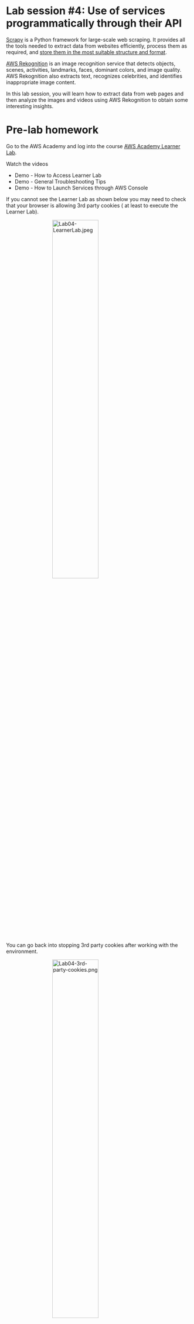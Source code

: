 # Lab session #4: Use of services programmatically through their API

[Scrapy](https://scrapy.org/) is a Python framework for large-scale web scraping. It provides all the tools needed to
extract data from websites efficiently, process them as required,
and [store them in the most suitable structure and format](https://doc.scrapy.org/en/latest/topics/feed-exports.html).

[AWS Rekognition](https://aws.amazon.com/rekognition/)  is an image recognition service that detects objects, scenes,
activities, landmarks, faces, dominant colors, and image quality. AWS Rekognition also extracts text, recognizes
celebrities, and identifies inappropriate image content.

In this lab session, you will learn how to extract data from web pages and then analyze the images and videos using AWS
Rekognition to obtain some interesting insights.

# Pre-lab homework

<a name="aws"/>

Go to the AWS Academy and log into the
course [AWS Academy Learner Lab](https://awsacademy.instructure.com/courses/109367).

Watch the videos

- Demo - How to Access Learner Lab
- Demo - General Troubleshooting Tips
- Demo - How to Launch Services through AWS Console

If you cannot see the Learner Lab as shown below you may need to check that your browser is allowing 3rd party cookies (
at least to execute the Learner Lab).

  <img src="images/Lab04-LearnerLab.jpeg" alt="Lab04-LearnerLab.jpeg"  style="width: 50%; padding-left: 25%;">


You can go back into stopping 3rd party cookies after working with the environment.

  <img src="images/Lab04-3rd-party-cookies.png" alt="Lab04-3rd-party-cookies.png"  style="width: 50%; padding-left: 25%;">

# Tasks for Lab session #4

* [Task 4.1: Extract images from a website](#Tasks41)
* [Task 4.2: Obtain insights about an image using AWS Rekognition](#Tasks42)
* [Task 4.3: Get insights into a website images using AWS Rekognition](#Tasks43)

<a name="Tasks41"/>

## Task 4.1: Extract images from a website

Learn more about Scrapy by reading a detailed [Scrapy Tutorial](https://doc.scrapy.org/en/latest/intro/tutorial.html)
and [Scrapy documentation](https://doc.scrapy.org/en/latest/).

### Scrapy installation

Scrapy can be installed using pip.

```bash
_$ pip install scrapy
```

### Scrapy shell

Once the Scrapy package is installed, you can use the Scrapy shell to do some testing before programming your web data
extraction. In the following example, we download the home page
of ["Universitat Politècnica de Catalunya"](https://www.upc.edu/). Please, inspect the structure of the HTML, and
extract the images included in each page. As you can see we can use a CSS syntax to select the HTML elements of the
page.

```python
fetch("https://www.upc.edu/")
print(response.text)
response.css("img").extract_first()
response.css("a").extract_first()
```

To find the "search path" you may want to use Google Chrome, find the URL, inspect the code, and use the search bar at
the bottom of the code to match the path.

### Scrapy custom spyders

Once you have explored the page you can write a custom spyder to programmatically extract data from HTML pages.

```bash
_$ scrapy startproject imageScraper
```

The above command will create the following file structure in the current directory:


  <img src="images/Lab04-imageScraper.png" alt="Lab04-imageScraper.png"  style="height: 400px; padding-left: 25%;">


The most important components are the file `imageScraper/settings.py` containing the settings for the project and the
directory `imageScraper/spiders/` that keeps all the custom spiders.

We can use the DEPTH_LIMIT configuration variable to restrict image retrieval to first-level pages. By setting
DEPTH_LIMIT to 0, which is the default value, the crawler will access all pages within the website.

```python
DEPTH_LIMIT = 1
```

The [crawl depth](https://www.wordstream.com/crawl-depth) is referred to the distance between the first page visited and the page in question.

If you begin by crawling the home page of a website, pages with low depth limit are more important than pages with high
depth limit because users are not going to be reaching them as easily.

<img alt="Lab04-crawl-depth-tree.jpg" src="images/Lab04-crawl-depth-tree.jpg" width="50%"/>

Now you can create a new spider by typing:

```bash
_$ cd imageScraper
_$ scrapy genspider images www.upc.edu
```

The execution creates a file named `imageScraper/spiders/image.py` inside the project directory. The file contains the
following basic code:

```python
import scrapy

class ImagesSpider(scrapy.Spider):
    name = 'images'
    allowed_domains = ['www.upc.edu']
    start_urls = ['http://www.upc.edu/en/']

    def parse(self, response):
        pass
```

Few things to note here:

- **name**: Name of the spider, in this case, it is “image”. Naming spiders properly is essential when you have to
  maintain hundreds of spiders.
- **allowed_domains**: An optional list of strings containing domains that this spider is allowed to crawl. Requests for
  URLs not belonging to the domain names specified in this list won’t be followed.
- **parse(self, response)**: This function is called whenever the crawler successfully crawls a URL. Remember the
  response object from earlier?.

After every successful crawl the *parse(..)* method is called, and so that’s where you write your extraction logic.

For our example, we decide that we want to extract the list of images from the homepage.

```python
import scrapy
from urllib.parse import urljoin

class ImagesSpider(scrapy.Spider):
    name = "images"
    allowed_domains = ["www.upc.edu"]
    start_urls = ["https://www.upc.edu/en/"]

    def parse(self, response):
        # Extract image URLs
        for img in response.css("img").getall():
            image_src = img.attrib.get('src') or img.attrib.get('data-src')  # Fallback to 'data-src'
            if image_src is not None:
                full_image_url = urljoin(response.url, image_src)
                yield {
                    'img_url': full_image_url,
                    'appears_url': response.url,
                    'depth': response.meta.get('depth', 0)
                }
```

Once the homepage has been crawled we can continue crawling the rest of the URLs that appear in the page by selecting
the tag **a** (anchor) with the attribute **href**.

```python
# Extract and follow hyperlinks
for link in response.css('a::attr(href)').getall():
    # Ensure the link is absolute
    absolute_link = urljoin(response.url, link)
    # Follow the link and call the parse method recursively
    if absolute_link and absolute_link.startswith('https://'):  # Validating full link
        yield scrapy.Request(url=absolute_link, callback=self.parse)
```

We can feed the crawler with all the URLs found. The only URLs that will be crawled will be the ones matching the
allowed_domains and the DEPTH_LIMIT defined.

```python
    allowed_domains = ["www.upc.edu"]
```

We need to get the list of unique images found. It is possible to define `unique_images` inside the `ImagesSpider`
class.

```python
    unique_images = []
```

We'll add the images to the list only if it is not already present.

```python
if full_image_url not in self.unique_images:
    self.unique_images.append(full_image_url)
```

`closed` is a method that can be defined in class `ImagesSpider` and it is invoked once all the URLs have been crawled.

```python

def closed(self, cause):
    self.unique_images.sort()
    print(self.unique_images)
```

The above code yields a JSON record containing something like the following example:

```json
{
  "img_url": "https://www.upc.edu/++theme++homeupc/assets/images/Logo.svg",
  "appears_url": "https://www.upc.edu/ca",
  "depth": 0
}
```

### Extract your results to a JSON file

To obtain the results of parsing the home page of the UPC we can type at the command line below. We use the *name* of
the parser and tell it to output the result to a file that will contain a list of JSON records.

```bash
_$ scrapy crawl images -o images.json
```

To debug the code using PyCharm we can add a new file named `main.py`, in the same directory containing `scrapy.cnf`,
that will contain the command line that we typed before. I strongly advise you to use this option to speed up the
creation of your parsers.


  <img src="images/Lab04-pycharmConfig.png" alt="Lab04-pycharmConfig" style="width: 50%; padding-left: 25%">

```python
from scrapy import cmdline

cmdline.execute("scrapy crawl images -o images.json".split())
```

Add all the files that you have created to your private .*https://github.com/CCBDA-UPC/2024-4-xx* repository.

> :question: **Question 4.1**: Add your thoughts about the above tasks.


<a name="Tasks42"/>

## Task 4.2**: Obtain insights about an image using AWS Rekognition

Open the modules and open the "Learner Lab". Click the button "Start Lab", wait until the environment is up, and then
click "AWS" at the top of the window and open the AWS Console.

<img src="./images/Lab04-LearnerLab.jpeg" alt="Learner lab" title="Learner lab"/>

Once the AWS Console is open find the service "Amazon Rekognition" and launch the demo.

Play with the demo using the provided image some of the images obtained in the previous section.

![Lab04-sampleImage.jpeg](images/Lab04-sampleImage.jpeg)

![Lab04-RekognitionDemo.png](images/Lab04-RekognitionDemo.png)

> :question: **Question 4.21**: Add your thoughts about the above tasks.

### Create a Python script that sends an image to AWS Rekognition and retrieves the analysis

#### Obtain the AWS credentials

All service access to the *AWS Learner Lab account* is limited to the **us-east-1** and **us-west-2** regions unless
mentioned otherwise in the service details that appear in the Learner Lab service description. If you load a service
console page in another AWS Region you will see access error messages.

**Caveat**:** the credentials value change every time that you initiate a new *AWS Learner Lab session*.

##### List the contents of the configuration file

At your CLI type the following command that will provide the necessary values

````bash
ddd_v1_w_3cWf_628331@runweb75472:~$ cat $HOME/.aws/credentials
[default]
aws_access_key_id = <YOUR-ACCESS-KEY-ID>
aws_secret_access_key = <YOUR-SECRET-ACCESS-KEY>
aws_session_token = <YOUR-AWS-SESSION-TOKEN>
````

If the file does not contain the credentials use the second method.

##### Use AWS Details

Click on `AWS Details` to have the window below shown.

<img alt="Lab04-aws-details1.png" src="images/Lab04-aws-details1.png" width="50%"/>

Click on the button `Show` next to `AWS CLI`. Copy the values.

<img alt="Lab04-aws-details2.png" src="images/Lab04-aws-details2.png" width="50%"/>

#### Add a script to interact with AWS Comprehend

Use the code in [`Recognize_1.py`](Recognize_1.py) which uses
the [boto3 library](https://boto3.amazonaws.com/v1/documentation/api/latest/guide/quickstart.html) to invoke
the [image recognition service](https://boto3.amazonaws.com/v1/documentation/api/latest/reference/services/rekognition.html)
and outputs the result.

```python
import boto3
import json
import os
from dotenv import load_dotenv

load_dotenv()

with open('./images/Lab04-sampleImage.jpeg', 'rb') as fd:
    image = fd.read()

recognize = boto3.client('rekognition',
                         region_name=os.getenv('AWS_REGION'),
                         aws_access_key_id=os.getenv('AWS_ACCESS_KEY_ID'),
                         aws_secret_access_key=os.getenv('AWS_SECRET_ACCESS_KEY'),
                         aws_session_token=os.getenv('AWS_SESSION_TOKEN'))
labels_list = recognize.detect_labels(Image={'Bytes': image}, MaxLabels=10, MinConfidence=70)
print(json.dumps(labels_list, indent=4))
```

```json
{
  "Labels": [
    {
      "Name": "Crowd",
      "Confidence": 99.99995422363281,
      "Instances": [],
      "Parents": [
        {
          "Name": "Person"
        }
      ],
      "Aliases": [],
      "Categories": [
        {
          "Name": "Person Description"
        }
      ]
    },
    {
      "Name": "Person",
      "Confidence": 99.99995422363281,
      "Instances": [
        {
          "BoundingBox": {
            "Width": 0.12894393503665924,
            "Height": 0.35750454664230347,
            "Left": 0.4808120131492615,
            "Top": 0.3740279972553253
          },
          "Confidence": 99.70088958740234
        },
        {
          "BoundingBox": {
            "Width": 0.11610560119152069,
            "Height": 0.4229159355163574,
            "Left": 0.0818672701716423,
            "Top": 0.2698194086551666
          },
          "Confidence": 99.66973876953125
        },
        {
          "BoundingBox": {
            "Width": 0.21254201233386993,
            "Height": 0.37966635823249817,
            "Left": 0.7135862112045288,
            "Top": 0.40775251388549805
          },
          "Confidence": 99.6224136352539
        },
        {
          "BoundingBox": {
            "Width": 0.1125546246767044,
            "Height": 0.32264119386672974,
            "Left": 0.27944132685661316,
            "Top": 0.3795841634273529
          },
          "Confidence": 99.5901870727539
        },
        {
          "BoundingBox": {
            "Width": 0.1910828799009323,
            "Height": 0.30100688338279724,
            "Left": 0.20694220066070557,
            "Top": 0.6622647047042847
          },
          "Confidence": 99.55730438232422
        },
        {
          "BoundingBox": {
            "Width": 0.18923720717430115,
            "Height": 0.3014851212501526,
            "Left": 0.39241740107536316,
            "Top": 0.6974440217018127
          },
          "Confidence": 98.555419921875
        },
        {
          "BoundingBox": {
            "Width": 0.22100703418254852,
            "Height": 0.281598836183548,
            "Left": 0.5547536611557007,
            "Top": 0.7183756232261658
          },
          "Confidence": 98.39226531982422
        },
        {
          "BoundingBox": {
            "Width": 0.2582959532737732,
            "Height": 0.2904464602470398,
            "Left": 0.6936929821968079,
            "Top": 0.7093237042427063
          },
          "Confidence": 98.30375671386719
        },
        {
          "BoundingBox": {
            "Width": 0.15318384766578674,
            "Height": 0.30458614230155945,
            "Left": 0.7919331192970276,
            "Top": 0.6382029056549072
          },
          "Confidence": 97.72750091552734
        },
        {
          "BoundingBox": {
            "Width": 0.13399796187877655,
            "Height": 0.2561280429363251,
            "Left": 0.6102837324142456,
            "Top": 0.611282229423523
          },
          "Confidence": 97.62276458740234
        },
        {
          "BoundingBox": {
            "Width": 0.14009936153888702,
            "Height": 0.15651848912239075,
            "Left": 0.17773200571537018,
            "Top": 0.618211567401886
          },
          "Confidence": 95.98444366455078
        },
        {
          "BoundingBox": {
            "Width": 0.14211870729923248,
            "Height": 0.179799884557724,
            "Left": 0.03909475356340408,
            "Top": 0.5740248560905457
          },
          "Confidence": 95.24139404296875
        },
        {
          "BoundingBox": {
            "Width": 0.1584833562374115,
            "Height": 0.29877763986587524,
            "Left": 0.0796993225812912,
            "Top": 0.700888454914093
          },
          "Confidence": 95.08063507080078
        },
        {
          "BoundingBox": {
            "Width": 0.16035592555999756,
            "Height": 0.2708810567855835,
            "Left": 0.0003941879840567708,
            "Top": 0.7290992140769958
          },
          "Confidence": 92.44922637939453
        },
        {
          "BoundingBox": {
            "Width": 0.035537686198949814,
            "Height": 0.07679184526205063,
            "Left": 0.01201602816581726,
            "Top": 0.6788983941078186
          },
          "Confidence": 84.72416687011719
        }
      ],
      "Parents": [],
      "Aliases": [
        {
          "Name": "Human"
        }
      ],
      "Categories": [
        {
          "Name": "Person Description"
        }
      ]
    },
    {
      "Name": "Audience",
      "Confidence": 99.96797943115234,
      "Instances": [],
      "Parents": [
        {
          "Name": "Crowd"
        },
        {
          "Name": "Person"
        }
      ],
      "Aliases": [],
      "Categories": [
        {
          "Name": "Performing Arts"
        }
      ]
    },
    {
      "Name": "Chair",
      "Confidence": 99.93281555175781,
      "Instances": [
        {
          "BoundingBox": {
            "Width": 0.14681798219680786,
            "Height": 0.2093701958656311,
            "Left": 0.4752836525440216,
            "Top": 0.5199379920959473
          },
          "Confidence": 99.93281555175781
        },
        {
          "BoundingBox": {
            "Width": 0.153163880109787,
            "Height": 0.17988941073417664,
            "Left": 0.24217256903648376,
            "Top": 0.55253666639328
          },
          "Confidence": 99.77008819580078
        },
        {
          "BoundingBox": {
            "Width": 0.14017456769943237,
            "Height": 0.08491340279579163,
            "Left": 0.7451263666152954,
            "Top": 0.9150865077972412
          },
          "Confidence": 97.67218780517578
        },
        {
          "BoundingBox": {
            "Width": 0.15577459335327148,
            "Height": 0.2323492467403412,
            "Left": 0.7789000868797302,
            "Top": 0.5389119982719421
          },
          "Confidence": 97.0833740234375
        },
        {
          "BoundingBox": {
            "Width": 0.06615076959133148,
            "Height": 0.08635266125202179,
            "Left": 0.6475703716278076,
            "Top": 0.8072365522384644
          },
          "Confidence": 75.36813354492188
        }
      ],
      "Parents": [
        {
          "Name": "Furniture"
        }
      ],
      "Aliases": [],
      "Categories": [
        {
          "Name": "Furniture and Furnishings"
        }
      ]
    },
    {
      "Name": "Microphone",
      "Confidence": 99.73712921142578,
      "Instances": [
        {
          "BoundingBox": {
            "Width": 0.04608222842216492,
            "Height": 0.05529649555683136,
            "Left": 0.07135389000177383,
            "Top": 0.3253592550754547
          },
          "Confidence": 99.73712921142578
        }
      ],
      "Parents": [
        {
          "Name": "Electrical Device"
        }
      ],
      "Aliases": [],
      "Categories": [
        {
          "Name": "Technology and Computing"
        }
      ]
    },
    {
      "Name": "Adult",
      "Confidence": 99.70088958740234,
      "Instances": [
        {
          "BoundingBox": {
            "Width": 0.12894393503665924,
            "Height": 0.35750454664230347,
            "Left": 0.4808120131492615,
            "Top": 0.3740279972553253
          },
          "Confidence": 99.70088958740234
        },
        {
          "BoundingBox": {
            "Width": 0.11610560119152069,
            "Height": 0.4229159355163574,
            "Left": 0.0818672701716423,
            "Top": 0.2698194086551666
          },
          "Confidence": 99.66973876953125
        },
        {
          "BoundingBox": {
            "Width": 0.21254201233386993,
            "Height": 0.37966635823249817,
            "Left": 0.7135862112045288,
            "Top": 0.40775251388549805
          },
          "Confidence": 99.6224136352539
        },
        {
          "BoundingBox": {
            "Width": 0.1910828799009323,
            "Height": 0.30100688338279724,
            "Left": 0.20694220066070557,
            "Top": 0.6622647047042847
          },
          "Confidence": 99.55730438232422
        },
        {
          "BoundingBox": {
            "Width": 0.2582959532737732,
            "Height": 0.2904464602470398,
            "Left": 0.6936929821968079,
            "Top": 0.7093237042427063
          },
          "Confidence": 98.30375671386719
        },
        {
          "BoundingBox": {
            "Width": 0.15318384766578674,
            "Height": 0.30458614230155945,
            "Left": 0.7919331192970276,
            "Top": 0.6382029056549072
          },
          "Confidence": 97.72750091552734
        }
      ],
      "Parents": [
        {
          "Name": "Person"
        }
      ],
      "Aliases": [],
      "Categories": [
        {
          "Name": "Person Description"
        }
      ]
    },
    {
      "Name": "Female",
      "Confidence": 99.70088958740234,
      "Instances": [
        {
          "BoundingBox": {
            "Width": 0.12894393503665924,
            "Height": 0.35750454664230347,
            "Left": 0.4808120131492615,
            "Top": 0.3740279972553253
          },
          "Confidence": 99.70088958740234
        },
        {
          "BoundingBox": {
            "Width": 0.11610560119152069,
            "Height": 0.4229159355163574,
            "Left": 0.0818672701716423,
            "Top": 0.2698194086551666
          },
          "Confidence": 99.66973876953125
        },
        {
          "BoundingBox": {
            "Width": 0.21254201233386993,
            "Height": 0.37966635823249817,
            "Left": 0.7135862112045288,
            "Top": 0.40775251388549805
          },
          "Confidence": 99.6224136352539
        },
        {
          "BoundingBox": {
            "Width": 0.1910828799009323,
            "Height": 0.30100688338279724,
            "Left": 0.20694220066070557,
            "Top": 0.6622647047042847
          },
          "Confidence": 99.55730438232422
        },
        {
          "BoundingBox": {
            "Width": 0.2582959532737732,
            "Height": 0.2904464602470398,
            "Left": 0.6936929821968079,
            "Top": 0.7093237042427063
          },
          "Confidence": 98.30375671386719
        },
        {
          "BoundingBox": {
            "Width": 0.15318384766578674,
            "Height": 0.30458614230155945,
            "Left": 0.7919331192970276,
            "Top": 0.6382029056549072
          },
          "Confidence": 97.72750091552734
        }
      ],
      "Parents": [
        {
          "Name": "Person"
        }
      ],
      "Aliases": [],
      "Categories": [
        {
          "Name": "Person Description"
        }
      ]
    },
    {
      "Name": "Woman",
      "Confidence": 99.70088958740234,
      "Instances": [
        {
          "BoundingBox": {
            "Width": 0.12894393503665924,
            "Height": 0.35750454664230347,
            "Left": 0.4808120131492615,
            "Top": 0.3740279972553253
          },
          "Confidence": 99.70088958740234
        },
        {
          "BoundingBox": {
            "Width": 0.11610560119152069,
            "Height": 0.4229159355163574,
            "Left": 0.0818672701716423,
            "Top": 0.2698194086551666
          },
          "Confidence": 99.66973876953125
        },
        {
          "BoundingBox": {
            "Width": 0.21254201233386993,
            "Height": 0.37966635823249817,
            "Left": 0.7135862112045288,
            "Top": 0.40775251388549805
          },
          "Confidence": 99.6224136352539
        },
        {
          "BoundingBox": {
            "Width": 0.1910828799009323,
            "Height": 0.30100688338279724,
            "Left": 0.20694220066070557,
            "Top": 0.6622647047042847
          },
          "Confidence": 99.55730438232422
        },
        {
          "BoundingBox": {
            "Width": 0.2582959532737732,
            "Height": 0.2904464602470398,
            "Left": 0.6936929821968079,
            "Top": 0.7093237042427063
          },
          "Confidence": 98.30375671386719
        },
        {
          "BoundingBox": {
            "Width": 0.15318384766578674,
            "Height": 0.30458614230155945,
            "Left": 0.7919331192970276,
            "Top": 0.6382029056549072
          },
          "Confidence": 97.72750091552734
        }
      ],
      "Parents": [
        {
          "Name": "Adult"
        },
        {
          "Name": "Female"
        },
        {
          "Name": "Person"
        }
      ],
      "Aliases": [],
      "Categories": [
        {
          "Name": "Person Description"
        }
      ]
    },
    {
      "Name": "Speech",
      "Confidence": 99.23688507080078,
      "Instances": [],
      "Parents": [
        {
          "Name": "Audience"
        },
        {
          "Name": "Crowd"
        },
        {
          "Name": "Person"
        }
      ],
      "Aliases": [
        {
          "Name": "Public Speaking"
        }
      ],
      "Categories": [
        {
          "Name": "Actions"
        }
      ]
    },
    {
      "Name": "People",
      "Confidence": 98.7227783203125,
      "Instances": [],
      "Parents": [
        {
          "Name": "Person"
        }
      ],
      "Aliases": [],
      "Categories": [
        {
          "Name": "Person Description"
        }
      ]
    }
  ],
  "LabelModelVersion": "3.0",
  "ResponseMetadata": {
    "RequestId": "0ea0a699-dc16-45e9-8a13-028aac977a45",
    "HTTPStatusCode": 200,
    "HTTPHeaders": {
      "x-amzn-requestid": "0ea0a699-dc16-45e9-8a13-028aac977a45",
      "content-type": "application/x-amz-json-1.1",
      "content-length": "7779",
      "date": "Tue, 11 Mar 2025 17:32:47 GMT"
    },
    "RetryAttempts": 0
  }
}
```

Compare the JSON output with the result of the console demo, in particular the values of "BoundingBox" and "Confidence".

> :question: **Question 4.22**: Share your thoughts about what you have found out.

<a name="Tasks43"/>

## Task 4.3**: Get insights of website images using AWS Rekognition

Using the code in the prevous sections build a Python application that obtains some insights out of website images. You
are free to use any AWS Rekognition functionality.

You may want to use the [requests](https://pypi.org/project/requests/) Python library to interact with the images.

You may also want to create an AWS S3 Bucket to [store the images](./S3.py), depending on the AWS Rekognition
functionality. The example below considers that the bucket `lab04-main.ccbda.upc.edu` already exists. Remember that AWS
S3 buckets **must** have a globally unique name.

```python
import boto3
import os
from dotenv import load_dotenv

load_dotenv()

# Define the name of the S3 bucket
BUCKET = 'lab04-main.ccbda.upc.edu'

# Create an S3 client using boto3 and credentials loaded from environment variables
s3 = boto3.client(
    's3',  # Specify that it is an S3 client
    region_name=os.getenv('AWS_REGION'),
    aws_access_key_id=os.getenv('AWS_ACCESS_KEY_ID'),
    aws_secret_access_key=os.getenv('AWS_SECRET_ACCESS_KEY'),
    aws_session_token=os.getenv('AWS_SESSION_TOKEN')
)

# Specify the name of the object to be uploaded to S3
objectName = 'sample_image.jpg'

# Open the file located at './images/Lab04-sampleImage.jpeg' in binary read mode
with open('./images/Lab04-sampleImage.jpeg', 'rb') as fd:
    # Read the content of the file as binary data
    image = fd.read()
    # Upload the binary data (image) to the specified S3 bucket with the given object name
    s3.put_object(Bucket=BUCKET, Body=image, Key=objectName)

# Open (or create) a file named 'downloaded.jpeg' in binary write mode to save the downloaded object
with open('./downloaded.jpeg', 'wb') as fd:
    # Retrieve the object from the S3 bucket using its key
    response = s3.get_object(Bucket=BUCKET, Key=objectName)
    # Write the content of the downloaded object to the local file
    fd.write(response['Body'].read())
```

> :question: **Question 4.31**: What is the goal of your application?

Include the code modifications and eventual new files in the repo.

> **:question: Question 4.32**: Add your thoughts about the application developed and the results that you have obtained.

Make sure that you have updated your local GitHub repository (using the `git` commands `add`, `commit`, and `push`) with
all the files generated during this session.

**Before the deadline**, all team members shall push their responses to their private
*https://github.com/CCBDA-UPC/2024-4-xx* repository.